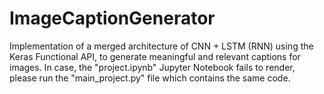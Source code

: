 # ImageCaptionGenerator
Implementation of a merged architecture of CNN + LSTM (RNN) using the Keras Functional API, to generate meaningful and relevant captions for images.
In case, the "project.ipynb" Jupyter Notebook fails to render, please run the "main_project.py" file which contains the same code.